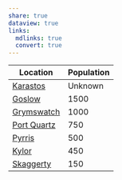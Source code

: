 ```yaml
---
share: true
dataview: true
links:
  mdlinks: true
  convert: true
---
```


| Location                                                                    | Population |
| --------------------------------------------------------------------------- | ---------- |
| [Karastos](../Maps-&%20Geography/Cities%20&%20Towns/Karastos/Karastos.md)          | Unknown    |
| [Goslow](../Maps-&%20Geography/Cities%20&%20Towns/Goslow/Goslow.md)                | 1500       |
| [Grymswatch](../Maps-&%20Geography/Cities%20&%20Towns/Grymswatch/Grymswatch.md)    | 1000       |
| [Port Quartz](../Maps-&%20Geography/Cities%20&%20Towns/Port%20Quartz/Port-Quartz.md) | 750        |
| [Pyrris](../Maps-&%20Geography/Cities%20&%20Towns/Pyrris/Pyrris.md)                | 500        |
| [Kylor](../Maps-&%20Geography/Cities%20&%20Towns/Kylor/Kylor.md)                   | 450        |
| [Skaggerty](../Maps-&%20Geography/Cities%20&%20Towns/Skaggerty/Skaggerty.md)       | 150        |

